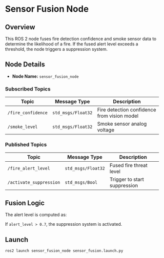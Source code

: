 # Sensor Fusion Node

## Overview

This ROS 2 node fuses fire detection confidence and smoke sensor data to determine the likelihood of a fire. If the fused alert level exceeds a threshold, the node triggers a suppression system.

## Node Details

- **Node Name:** `sensor_fusion_node`

### Subscribed Topics

| Topic            | Message Type | Description                            |
|------------------|--------------|----------------------------------------|
| `/fire_confidence` | `std_msgs/Float32` | Fire detection confidence from vision model |
| `/smoke_level`     | `std_msgs/Float32` | Smoke sensor analog voltage |

### Published Topics

| Topic                  | Message Type     | Description                     |
|------------------------|------------------|---------------------------------|
| `/fire_alert_level`    | `std_msgs/Float32` | Fused fire threat level         |
| `/activate_suppression`| `std_msgs/Bool`  | Trigger to start suppression    |

## Fusion Logic

The alert level is computed as:

If `alert_level > 0.7`, the suppression system is activated.

## Launch

```bash
ros2 launch sensor_fusion_node sensor_fusion.launch.py
